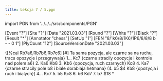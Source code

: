 ```yaml
---
title: Lekcja 7 / 5.pgn
---
```


import PGN from '../../../src/components/PGN'

<PGN>
﻿[Event "?"]
[Site "?"]
[Date "2021.03.03"]
[Round "?"]
[White "?"]
[Black "?"]
[Result "*"]
[Annotator "chess"]
[SetUp "1"]
[FEN "8/1k6/8/1K6/1P6/8/8/8 b - - 0 1"]
[PlyCount "12"]
[SourceVersionDate "2021.03.03"]

 {[%cal Rb7a6,Rb7b6,Rb7c6] [#] Ta sama pozycja, ale czarne sa na ruchu, traca opozycje i przegrywaja} 1... Kc7 {czarne stracily opozycje i kontrole nad polem a6} 2. Ka6 Kb8 3. Kb6 {opozycja, ruch czarnych} Kc8 4. Ka7 {czarne stracily pole b8 i biale dorabiaja hetmana} (4. b5 $4 Kb8 {opozycja i ruch i bialych}) 4... Kc7 5. b5 Kc8 6. b6 Kd7 7. b7 $18 *


</PGN>
